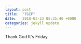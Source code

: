 ```yaml
---
layout: post
title:  "TGIF"
date:   2018-03-23 08:35:40 +0000
categories: jekyll update
---
```


Thank God It's Friday


